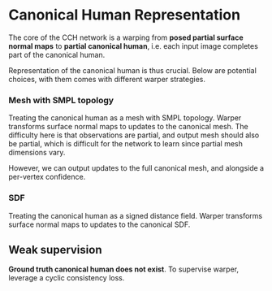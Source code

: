 # Canonical Human Representation

The core of the CCH network is a warping from **posed partial surface normal maps** to **partial canonical human**, i.e. each input image completes part of the canonical human.

Representation of the canonical human is thus crucial. Below are potential choices, with them comes with different warper strategies.

### Mesh with SMPL topology
Treating the canonical human as a mesh with SMPL topology. Warper transforms surface normal maps to updates to the canonical mesh. The difficulty here is that observations are partial, and output mesh should also be partial, which is difficult for the network to learn since partial mesh dimensions vary. 

However, we can output updates to the full canonical mesh, and alongside a per-vertex confidence.

### SDF
Treating the canonical human as a signed distance field. Warper transforms surface normal maps to updates to the canonical SDF. 

## Weak supervision
**Ground truth canonical human does not exist**. To supervise warper, leverage a cyclic consistency loss.